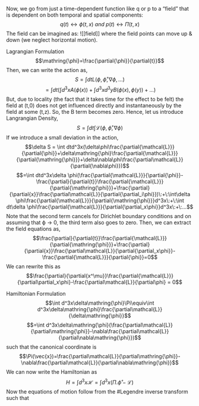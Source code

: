 Now, we go from just a time-dependent function like q or p to a “field” that is dependent on both temporal and spatial components:
	$$q(t) \longleftrightarrow \phi(t,x)\: and\: p(t) \longleftrightarrow \Pi(t,x)$$
The field can be imagined as:
	![[field]]
	where the field points can move up & down (we neglect horizontal motion).

Lagrangian Formulation
	$$\mathring{\phi}=\frac{\partial{\phi}}{\partial{t}}$$
Then, we can write the action as, $$S=\int dtL(\phi,\mathring{\phi},\nabla\phi,...)$$$$=\int dt(\int d^3xA(\phi(x))+\int d^3xd^3yB(\phi(x),\phi(y))+...)$$
	But, due to locality (the fact that it takes time for the effect to be felt) the field at (t,0) does not get influenced directly and instantaneously by the field at some (t,z). So, the B term becomes zero. Hence, let us introduce Langrangian Density, $$S = \int dt\int \mathcal{L}(\phi,\mathring{\phi},\nabla\phi)$$
	If we introduce a small deviation in the action,$$\delta S = \int dtd^3x(\delta\phi\frac{\partial{\mathcal{L}}}{\partial{\phi}}+\delta\mathring{\phi}\frac{\partial{\mathcal{L}}}{\partial{\mathring{\phi}}}+\delta\nabla\phi\frac{\partial\mathcal{L}}{\partial{\nabla\phi}})$$
	$$=\int dtd^3x\delta \phi(\frac{\partial{\mathcal{L}}}{\partial{\phi}}-\frac{\partial}{\partial{t}}\frac{\partial{\mathcal{L}}}{\partial{\mathring{\phi}}}+\frac{\partial}{\partial{x}}\frac{\partial\mathcal{L}}{\partial{\partial_i\phi}})\:+\:\int\delta \phi\frac{\partial{\mathcal{L}}}{\partial{\mathring{\phi}}}d^3x\:+\:\int dt\delta \phi\frac{\partial{\mathcal{L}}}{\partial{\partial_x\phi}}d^3x\:+\:...$$
	Note that the second term cancels for Dirichlet boundary conditions and on assuming that ϕ → 0, the third term also goes to zero.
	Then, we can extract the field equations as, $$\frac{\partial}{\partial{t}}\frac{\partial{\mathcal{L}}}{\partial{\mathring{\phi}}}+\frac{\partial}{\partial{x}}\frac{\partial\mathcal{L}}{\partial{\partial_x\phi}}-\frac{\partial{\mathcal{L}}}{\partial{\phi}}=0$$
	We can rewrite this as $$\frac{\partial}{\partial{x^\mu}}\frac{\partial{\mathcal{L}}}{\partial\partial_x\phi}-\frac{\partial\mathcal{L}}{\partial\phi} = 0$$

Hamiltonian Formulation
	$$\int d^3x\delta\mathring{\phi}\Pi\equiv\int d^3x\delta\mathring{\phi}\frac{\partial\mathcal{L}}{\delta\mathring{\phi}}$$
	$$=\int d^3x\delta\mathring{\phi}(\frac{\partial\mathcal{L}}{\partial\mathring{\phi}}-\nabla\frac{\partial\mathcal{L}}{\partial\nabla\mathring{\phi}})$$
	such that the canonical coordinate is $$\Pi(\vec{x})=\frac{\partial\mathcal{L}}{\partial\mathring{\phi}}-\nabla\frac{\partial\mathcal{L}}{\partial\nabla\mathring{\phi}}$$
	We can now write the Hamiltonian as $$H=\int d^3x\mathcal{H}=\int d^3x(\Pi.\mathring{\phi}-\mathcal{L})$$
	Now the equations of motion follow from the #Legendre inverse transform such that
	